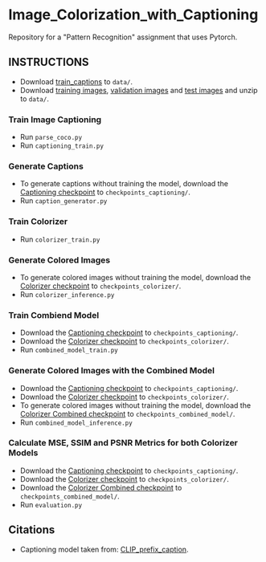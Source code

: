# Image_Colorization_with_Captioning
Repository for a "Pattern Recognition" assignment that uses Pytorch.

## INSTRUCTIONS
- Download [train_captions](https://drive.google.com/file/d/1D3EzUK1d1lNhD2hAvRiKPThidiVbP2K_/view?usp=sharing) to `data/`.
- Download [training images](http://images.cocodataset.org/zips/train2014.zip), [validation images](http://images.cocodataset.org/zips/val2014.zip) and [test images](http://images.cocodataset.org/zips/test2014.zip) and unzip to `data/`.

### Train Image Captioning
- Run `parse_coco.py`
- Run `captioning_train.py`

### Generate Captions
- To generate captions without training the model, download the [Captioning checkpoint](https://drive.google.com/file/d/1tP76-ii6Llcaqd7DqTtBa0Fpk2rETIX3/view?usp=share_link) to `checkpoints_captioning/`.
- Run `caption_generator.py`

### Train Colorizer
- Run `colorizer_train.py`

### Generate Colored Images
- To generate colored images without training the model, download the [Colorizer checkpoint](https://drive.google.com/file/d/1jzI9pW4Izdu_0U1LBp12I25P_6pI_OUZ/view?usp=share_link) to `checkpoints_colorizer/`.
- Run `colorizer_inference.py`

### Train Combiend Model
- Download the [Captioning checkpoint](https://drive.google.com/file/d/1tP76-ii6Llcaqd7DqTtBa0Fpk2rETIX3/view?usp=share_link) to `checkpoints_captioning/`.
- Download the [Colorizer checkpoint](https://drive.google.com/file/d/1jzI9pW4Izdu_0U1LBp12I25P_6pI_OUZ/view?usp=share_link) to `checkpoints_colorizer/`.
- Run `combined_model_train.py`

### Generate Colored Images with the Combined Model
- Download the [Captioning checkpoint](https://drive.google.com/file/d/1tP76-ii6Llcaqd7DqTtBa0Fpk2rETIX3/view?usp=share_link) to `checkpoints_captioning/`.
- Download the [Colorizer checkpoint](https://drive.google.com/file/d/1jzI9pW4Izdu_0U1LBp12I25P_6pI_OUZ/view?usp=share_link) to `checkpoints_colorizer/`.
- To generate colored images without training the model, download the [Colorizer Combined checkpoint](https://drive.google.com/file/d/1SYza54vm13bc2fZkwlyWYn6MBGlHLA9_/view?usp=share_link) to `checkpoints_combined_model/`.
- Run `combined_model_inference.py`

### Calculate MSE, SSIM and PSNR Metrics for both Colorizer Models
- Download the [Captioning checkpoint](https://drive.google.com/file/d/1tP76-ii6Llcaqd7DqTtBa0Fpk2rETIX3/view?usp=share_link) to `checkpoints_captioning/`.
- Download the [Colorizer checkpoint](https://drive.google.com/file/d/1jzI9pW4Izdu_0U1LBp12I25P_6pI_OUZ/view?usp=share_link) to `checkpoints_colorizer/`.
- Download the [Colorizer Combined checkpoint](https://drive.google.com/file/d/1SYza54vm13bc2fZkwlyWYn6MBGlHLA9_/view?usp=share_link) to `checkpoints_combined_model/`.
- Run `evaluation.py`


## Citations
- Captioning model taken from: [CLIP_prefix_caption](https://github.com/rmokady/CLIP_prefix_caption).
